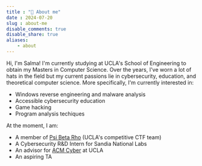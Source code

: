 ```yaml
---
title : "📖 About me"
date : 2024-07-20
slug : about-me
disable_comments: true
disable_share: true
aliases:
    - about
---
```


Hi, I'm Salma! I'm currently studying at UCLA's School of Engineering to obtain my Masters in Computer Science.  Over the years, I've worn a lot of hats in the field but my current passions lie in cybersecurity, education, and theoretical computer science. More specifically, I'm currently interested in:
- Windows reverse engineering and malware analysis
- Accessible cybersecurity education
- Game hacking
- Program analysis techiques

At the moment, I am:
- A member of [Psi Beta Rho](http://pbr.acmcyber.com/) (UCLA's competitive CTF team)
- A Cybersecurity R&D Intern for Sandia National Labs
- An advisor for [ACM Cyber](https://acmcyber.com/) at UCLA
- An aspiring TA